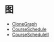 # **图**

* [CloneGraph](./CloneGraph.md)
* [CourseSchedule](./CourseSchedule.md)
* [CourseScheduleII](CourseScheduleII.md)
